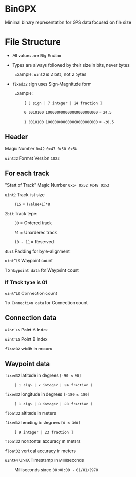 # BinGPX
Minimal binary representation for GPS data focused on file size

# File Structure

* All values are Big Endian

* Types are always followed by their size in bits, never bytes

&nbsp;&nbsp;&nbsp;&nbsp;&nbsp;&nbsp;&nbsp;&nbsp;Example: `uint2` is 2 bits, not 2 bytes

* `fixed32` sign uses Sign-Magnitude form

&nbsp;&nbsp;&nbsp;&nbsp;&nbsp;&nbsp;&nbsp;&nbsp;Example:

&nbsp;&nbsp;&nbsp;&nbsp;&nbsp;&nbsp;&nbsp;&nbsp;&nbsp;&nbsp;&nbsp;&nbsp;&nbsp;&nbsp;&nbsp;&nbsp;`[ 1 sign | 7 integer | 24 fraction ]`

&nbsp;&nbsp;&nbsp;&nbsp;&nbsp;&nbsp;&nbsp;&nbsp;&nbsp;&nbsp;&nbsp;&nbsp;&nbsp;&nbsp;&nbsp;&nbsp;`0 0010100 100000000000000000000000` = `20.5`

&nbsp;&nbsp;&nbsp;&nbsp;&nbsp;&nbsp;&nbsp;&nbsp;&nbsp;&nbsp;&nbsp;&nbsp;&nbsp;&nbsp;&nbsp;&nbsp;`1 0010100 100000000000000000000000` = `-20.5`

## Header

Magic Number `0x42 0x47 0x50 0x58`

`uint32` Format Version `1023`

## For each track

"Start of Track" Magic Number `0x54 0x52 0x48 0x53`

`uint2` Track list size

&nbsp;&nbsp;&nbsp;&nbsp;&nbsp;&nbsp;&nbsp;&nbsp;`TLS` = `(Value+1)*8`

`2bit` Track type:

&nbsp;&nbsp;&nbsp;&nbsp;&nbsp;&nbsp;&nbsp;&nbsp;`00` = Ordered track

&nbsp;&nbsp;&nbsp;&nbsp;&nbsp;&nbsp;&nbsp;&nbsp;`01` = Unordered track

&nbsp;&nbsp;&nbsp;&nbsp;&nbsp;&nbsp;&nbsp;&nbsp;`10 - 11` = Reserved

`4bit` Padding for byte-alignment

`uintTLS` Waypoint count

1 x `Waypoint data` for Waypoint count

### If Track type is 01

`uintTLS` Connection count

1 x `Connection data` for Connection count

## Connection data

`uintTLS` Point A Index

`uintTLS` Point B Index

`float32` width in meters

## Waypoint data

`fixed32` latitude in degrees `[-90 ≤ 90]`

&nbsp;&nbsp;&nbsp;&nbsp;&nbsp;&nbsp;&nbsp;&nbsp;`[ 1 sign | 7 integer | 24 fraction ]`

`fixed32` longitude in degrees `[-180 ≤ 180]`

&nbsp;&nbsp;&nbsp;&nbsp;&nbsp;&nbsp;&nbsp;&nbsp;`[ 1 sign | 8 integer | 23 fraction ]`

`float32` altitude in meters

`fixed32` heading in degrees `[0 ≤ 360]`

&nbsp;&nbsp;&nbsp;&nbsp;&nbsp;&nbsp;&nbsp;&nbsp;`[ 9 integer | 23 fraction ]`

`float32` horizontal accuracy in meters

`float32` vertical accuracy in meters

`uint64` UNIX Timestamp in Milliseconds

&nbsp;&nbsp;&nbsp;&nbsp;&nbsp;&nbsp;&nbsp;&nbsp;Milliseconds since `00:00:00 - 01/01/1970`
